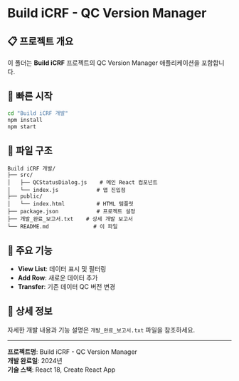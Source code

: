 # Build iCRF - QC Version Manager

## 📋 프로젝트 개요
이 폴더는 **Build iCRF** 프로젝트의 QC Version Manager 애플리케이션을 포함합니다.

## 🚀 빠른 시작
```bash
cd "Build iCRF 개발"
npm install
npm start
```

## 📁 파일 구조
```
Build iCRF 개발/
├── src/
│   ├── QCStatusDialog.js    # 메인 React 컴포넌트
│   └── index.js            # 앱 진입점
├── public/
│   └── index.html          # HTML 템플릿
├── package.json            # 프로젝트 설정
├── 개발_완료_보고서.txt    # 상세 개발 보고서
└── README.md              # 이 파일
```

## 🔄 주요 기능
- **View List**: 데이터 표시 및 필터링
- **Add Row**: 새로운 데이터 추가
- **Transfer**: 기존 데이터 QC 버전 변경

## 📖 상세 정보
자세한 개발 내용과 기능 설명은 `개발_완료_보고서.txt` 파일을 참조하세요.

---
**프로젝트명**: Build iCRF - QC Version Manager  
**개발 완료일**: 2024년  
**기술 스택**: React 18, Create React App 
